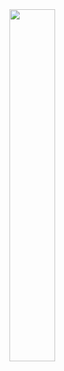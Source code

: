 <img src="https://user-images.githubusercontent.com/67736825/191051389-50cc57ef-4d9d-40bb-aaf5-ac714f2ab64d.gif" width="40%" height="40%">

